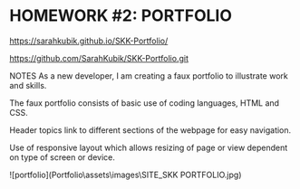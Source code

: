 
# HOMEWORK #2: PORTFOLIO

<https://sarahkubik.github.io/SKK-Portfolio/>

<https://github.com/SarahKubik/SKK-Portfolio.git>

NOTES
As a new developer, I am creating a faux portfolio to illustrate work and skills.

The faux portfolio consists of basic use of coding languages, HTML and CSS.

Header topics link to different sections of the webpage for easy navigation.

Use of responsive layout which allows resizing of page or view dependent on type of screen or device.

![portfolio](Portfolio\assets\images\SITE_SKK PORTFOLIO.jpg)
